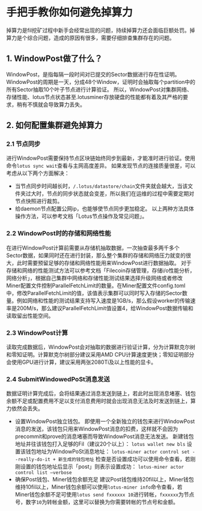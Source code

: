 # 手把手教你如何避免掉算力
掉算力是fil挖矿过程中新手会经常出现的问题，持续掉算力还会面临巨额处罚。掉算力是个综合问题，造成的原因有很多，需要仔细排查集群存在的问题。

## 1. WindowPost做了什么？
WindowPost，是指每隔一段时间对已提交的Sector数据进行存在性证明。WindowPost的周期是一天，分成48个Window，证明时会抽取每个partition中的所有Sector抽取10个叶子节点进行计算验证。
所以，WindowPost对集群网络、存储性能、lotus节点状态甚至.lotusminer存放硬盘的性能都有着及其严格的要求，稍有不慎就会导致算力丢失。

## 2. 如何配置集群避免掉算力
### 2.1 节点同步
进行WindowPost需要保持节点区块链始终同步到最新，才能准时进行验证。使用命令``lotus sync wait``查看与主网高度差异。
如果发现节点的连接质量很差，可以考虑从以下两个方面解决：
- 当节点同步时间越长时，`/.lotus/datastore/chain`文件夹就会越大，当该文件夹过大时，节点的同步状态就会变差，所以我们在运维的过程中需要定期对节点快照进行裁剪。
- 给daemon节点配置公网ip，也能够使节点同步更加稳定。
以上两种方法具体操作方法，可以参考文档「Lotus节点操作及常见问题」。

### 2.2 WindowPost时的存储和网络性能
在进行WindowPost计算前需要从存储机抽取数据，一次抽查最多两千多个Sector数据，如果同时还在进行封装，那么整个集群的存储和网络压力就变的很大，此时需要预留足够的存储和网络性能用来WindowPost进行数据抽取。
对于存储和网络的性能测试方法可以参考文档「Filecoin存储管理，存储i/o性能分析，网络分析」，根据自己集群中网络和存储性能测试结果选择升级网络或者修改Miner配置文件控制ParallelFetchLimit的数量。在Miner配置文件config.toml中，修改ParallelFetchLimit的值，该值表示集群可以同时写入存储的Sector数量。例如网络和性能的测试结果支持写入速度是1GB/s，那么假设worker的传输速率是200M/s，那么建议ParallelFetchLimit值设置4，给WindowPost数据传输和读取留出性能空间。

### 2.3 WindowPost计算
读取完成数据后，WindowPost会对抽取的数据进行验证计算，分为计算默克尔树和零知证明。计算默克尔树部分建议采用AMD CPU计算速度更快；零知证明部分会使用GPU进行计算，建议采用两张2080Ti及以上性能的显卡。

### 2.4 SubmitWindowedPoSt消息发送
数据证明计算完成后，会将结果通过消息发送到链上，若此时出现消息堵塞、钱包余额不足或配置费用不足以支付消息费用时就会出现消息无法及时发送到链上，算力依然会丢失。
- 设置WindowPost独立钱包。
即使用一个全新独立的钱包来进行WindowPost消息的发送，该钱包只用来WindowPost消息的扣费，这样就不会因为precommit和prove的消息堵塞而导致WindowPost消息无法发送。
新建钱包地址并往该钱包打入足够的Fil（建议20个以上）：
`lotus wallet new bls`
设置该钱包地址为WindowPoSt消息地址：
`lotus-miner actor control set --really-do-it + 新生成的钱包地址`
检查是否设置成功可以使用命令查看，若刚刚设置的钱包地址后显示「post」则表示设置成功：
`lotus-miner actor control list –verbose`
- 确保Post钱包、Miner钱包余额充足
建议Post钱包维持20fil以上，Miner钱包维持10fil以上，Miner钱包余额可以使用`lotus-miner info`命令查看，若Miner钱包余额不足可使用`lotus send fxxxxxx 10`进行转帐，`fxxxxxx`为节点号，数字`10`为转帐金额，这里可以替换为你需要转帐的节点号和金额。

